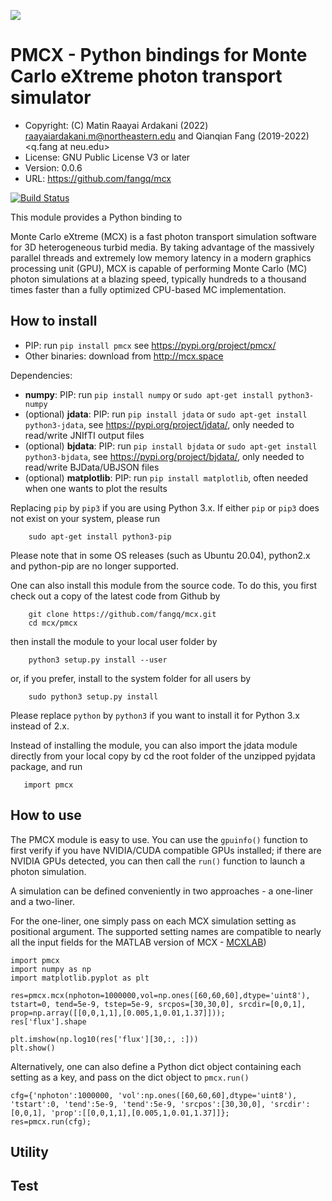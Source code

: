 ![](http://mcx.space/img/mcx18_banner.png)

# PMCX - Python bindings for Monte Carlo eXtreme photon transport simulator

- Copyright: (C) Matin Raayai Ardakani (2022) <raayaiardakani.m@northeastern.edu> and Qianqian Fang (2019-2022) <q.fang at neu.edu>
- License: GNU Public License V3 or later
- Version: 0.0.6
- URL: https://github.com/fangq/mcx

[![Build Status](https://travis-ci.com/fangq/mcx.svg?branch=master)](https://travis-ci.com/fangq/mcx)

This module provides a Python binding to 

Monte Carlo eXtreme (MCX) is a fast photon transport simulation software for 3D 
heterogeneous turbid media. By taking advantage of the massively parallel 
threads and extremely low memory latency in a modern graphics processing unit 
(GPU), MCX is capable of performing Monte Carlo (MC) photon simulations at a 
blazing speed, typically hundreds to a thousand times faster than a fully 
optimized CPU-based MC implementation.

## How to install

* PIP: run `pip install pmcx` see https://pypi.org/project/pmcx/
* Other binaries: download from http://mcx.space


Dependencies:
* **numpy**: PIP: run `pip install numpy` or `sudo apt-get install python3-numpy`
* (optional) **jdata**: PIP: run `pip install jdata` or `sudo apt-get install python3-jdata`, see https://pypi.org/project/jdata/, only needed to read/write JNIfTI output files
* (optional) **bjdata**: PIP: run `pip install bjdata` or `sudo apt-get install python3-bjdata`, see https://pypi.org/project/bjdata/, only needed to read/write BJData/UBJSON files
* (optional) **matplotlib**: PIP: run `pip install matplotlib`, often needed when one wants to plot the results

Replacing `pip` by `pip3` if you are using Python 3.x. If either `pip` or `pip3` 
does not exist on your system, please run
```
    sudo apt-get install python3-pip
```
Please note that in some OS releases (such as Ubuntu 20.04), python2.x and python-pip 
are no longer supported.

One can also install this module from the source code. To do this, you first
check out a copy of the latest code from Github by
```
    git clone https://github.com/fangq/mcx.git
    cd mcx/pmcx
```
then install the module to your local user folder by
```
    python3 setup.py install --user
```
or, if you prefer, install to the system folder for all users by
```
    sudo python3 setup.py install
```
Please replace `python` by `python3` if you want to install it for Python 3.x instead of 2.x.

Instead of installing the module, you can also import the jdata module directly from 
your local copy by cd the root folder of the unzipped pyjdata package, and run
```
   import pmcx
```

## How to use

The PMCX module is easy to use. You can use the `gpuinfo()` function to first verify
if you have NVIDIA/CUDA compatible GPUs installed; if there are NVIDIA GPUs detected,
you can then call the `run()` function to launch a photon simulation.

A simulation can be defined conveniently in two approaches - a one-liner and a two-liner.

For the one-liner, one simply pass on each MCX simulation setting as positional
argument. The supported setting names are compatible to nearly all the input fields
for the MATLAB version of MCX - [MCXLAB](https://github.com/fangq/mcx/blob/master/mcxlab/mcxlab.m))

```
import pmcx
import numpy as np
import matplotlib.pyplot as plt

res=pmcx.mcx(nphoton=1000000,vol=np.ones([60,60,60],dtype='uint8'), tstart=0, tend=5e-9, tstep=5e-9, srcpos=[30,30,0], srcdir=[0,0,1], prop=np.array([[0,0,1,1],[0.005,1,0.01,1.37]]));
res['flux'].shape

plt.imshow(np.log10(res['flux'][30,:, :]))
plt.show()
```

Alternatively, one can also define a Python dict object containing each setting
as a key, and pass on the dict object to `pmcx.run()`

```
cfg={'nphoton':1000000, 'vol':np.ones([60,60,60],dtype='uint8'), 'tstart':0, 'tend':5e-9, 'tend':5e-9, 'srcpos':[30,30,0], 'srcdir':[0,0,1], 'prop':[[0,0,1,1],[0.005,1,0.01,1.37]]};
res=pmcx.run(cfg);
```


## Utility


## Test
